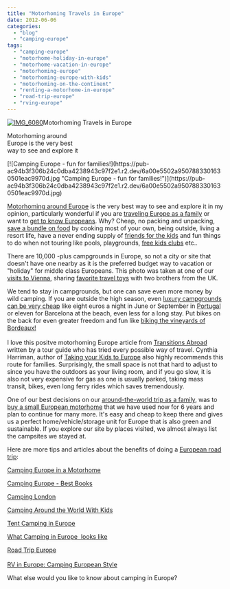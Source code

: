 ```yaml
---
title: "Motorhoming Travels in Europe"
date: 2012-06-06
categories: 
  - "blog"
  - "camping-europe"
tags: 
  - "camping-europe"
  - "motorhome-holiday-in-europe"
  - "motorhome-vacation-in-europe"
  - "motorhoming-europe"
  - "motorhoming-europe-with-kids"
  - "motorhoming-on-the-continent"
  - "renting-a-motorhome-in-europe"
  - "road-trip-europe"
  - "rving-europe"
---
```


[![IMG_6080](https://pub-ac94b3f306b24c0dba4238943c97f2e1.r2.dev/6a00e5502a9507883301630501ea03970d.jpg "IMG_6080")](https://pub-ac94b3f306b24c0dba4238943c97f2e1.r2.dev/6a00e5502a9507883301630501ea03970d.jpg)Motorhoming Travels in Europe

Motorhoming around  
Europe is the very best  
way to see and explore it

<!--more--> [![Camping Europe - fun for families!](https://pub-ac94b3f306b24c0dba4238943c97f2e1.r2.dev/6a00e5502a9507883301630501eac9970d.jpg "Camping Europe - fun for families!")](https://pub-ac94b3f306b24c0dba4238943c97f2e1.r2.dev/6a00e5502a9507883301630501eac9970d.jpg)  
  
  
[Motorhoming around Europe](http://soultravelers3new.local/2007/05/tuscany-camping.html "motorhoming around Europe") is the very best way to see and explore it in my opinion, particularly wonderful if you are [traveling Europe as a family](http://soultravelers3new.local/2012/02/5-best-european-family-vacations.html "traveling Europe as a family") or want to [get to know Europeans](http://soultravelers3new.local/2011/01/how-to-make-paella-in-spain-the-valencia-way-recipe-for-travel-foodie-lovers-of-traditional-food.html "get to know europeans"). Why? Cheap, no packing and unpacking, [save a bundle on food](http://soultravelers3new.local/2008/09/how-to-eat-heal.html "eating cheap in Europe") by cooking most of your own, being outside, living a resort life, have a never ending supply of [friends for the kids](http://soultravelers3new.local/2011/02/kids-friends-travel-on-the-ultimate-family-adventure.html "friends for kids while traveling") and fun things to do when not touring like pools, playgrounds, [free kids clubs](http://soultravelers3new.local/2010/08/camping-europe-with-kids-free-kids-clubs-family-friendly-international-travel-tips.html "camping europe free kids clubs") etc..  
  
There are 10,000 -plus campgrounds in Europe, so not a city or site that doesn't have one nearby as it is the preferred budget way to vacation or "holiday" for middle class Europeans. This photo was taken at one of our [visits to Vienna](http://soultravelers3new.local/2008/02/vienna-a-little.html "visiting Vienna"), sharing [favorite travel toys](http://soultravelers3new.local/2011/09/best-toys-for-travel-.html "favorite travel toys") with two brothers from the UK.  
  
We tend to stay in campgrounds, but one can save even more money by wild camping. If you are outside the high season, even [luxury campgrounds can be very cheap](http://soultravelers3new.local/2007/05/barcelona-beach.html "luxury campgrounds in Europe for cheap") like eight euros a night in June or September in [Portugal](http://soultravelers3new.local/2008/06/tennis-anyone.html#more "camping and tennis in Portual ") or eleven for Barcelona at the beach, even less for a long stay. Put bikes on the back for even greater freedom and fun like [biking the vineyards of Bordeaux!  
](http://soultravelers3new.local/2009/05/biking-st-emilion-bordeaux-vineyards-in-france-wine-country.html "biking the vineyards of Bordeaux")  
I love this positve motorhoming Europe article from [Transitions Abroad](http://www.transitionsabroad.com/publications/magazine/0411/motor_homing_in_europe.shtml) written by a tour guide who has tried every possible way of travel. Cynthia Harriman, author of [Taking your Kids to Europe](https://pub-ac94b3f306b24c0dba4238943c97f2e1.r2.dev/soultravelers3/books_europe/index.html) also highly recommends this route for families. Surprisingly, the small space is not that hard to adjust to since you have the outdoors as your living room, and if you go slow, it is also not very expensive for gas as one is usually parked, taking mass transit, bikes, even long ferry rides which saves tremendously.  
  
One of our best decisions on our [around-the-world trip as a family](http://soultravelers3new.local/2010/04/around-the-world-family-travel-soultravelers3-digital-nomad-global-international-family-travel.html "around the world family trip"), was to [buy a small European motorhome](http://soultravelers3new.local/2006/08/our-new-camper.html "how to buy European motorhome") that we have used now for 6 years and plan to continue for many more. It's easy and cheap to keep there and gives us a perfect home/vehicle/storage unit for Europe that is also green and sustainable. If you explore our site by places visited, we almost always list the campsites we stayed at.  
  
Here are more tips and articles about the benefits of doing a [European road trip](http://soultravelers3new.local/2009/06/-6-month-european-family-road-trip-09.html "European road trip by motorhome"):  
  
[Camping Europe in a Motorhome](http://soultravelers3new.local/2010/05/camping-europe-in-a-motorhome-rv-5-best-sites-roadtrip-europe-family-travel-budget-best-price.html "camping europe in a motorhome")  
  
[Camping Europe - Best Books](http://soultravelers3new.local/2010/06/best-books-for-camping-europe-road-trip-european-rv-tent-or-cottage-bungalow-rental-vacation-holiday.html "camping europe best books")  
  
[Camping London](http://soultravelers3new.local/2012/04/camping-in-london-best-low-budget-travel.html "Camping London")  
  
[Camping Around the World With Kids](http://soultravelers3new.local/2010/08/around-the-world-with-kids-extended-travel-long-term-travel-families-and-friends.html "camping around the world with kids")  
  
[Tent Camping in Europe](http://soultravelers3new.local/2010/06/big-tent-camping-in-europe-glamping-european-style-frugal-minimalist-luxury-backpacking-flashpacking.html "tent camping in euorpe")  
  
[What Camping in Europe  looks like](http://soultravelers3new.local/2011/07/what-our-nomadic-travel-lifestyle-looks-like-family-fun.html "What camping in Europe looks like")  
  
[Road Trip Europe](http://soultravelers3new.local/2011/06/road-trip-europe-plan-then-improvise.html "road trip europe")  
[  
RV in Europe: Camping European Style](http://soultravelers3new.local/2011/12/rv-in-europe-road-trip-europe-camping-european-style.html "Rv in Europe, camping european style")  
  
What else would you like to know about camping in Europe?
